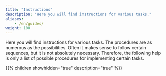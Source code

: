 ```yaml
---
title: "Instructions"
description: "Here you will find instructions for various tasks."
aliases:
    - /en/guides/
weight: 100
---
```


Here you will find instructions for various tasks. The procedures are as numerous as the possibilities. 
Often it makes sense to follow certain sequences, but it is not absolutely necessary. Therefore, the following 
help is only a list of possible procedures for implementing certain tasks.

{{% children showhidden="true" description="true" %}}
